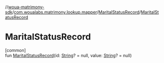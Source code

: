 //[woua-matrimony-sdk](../../../index.md)/[com.woualabs.matrimony.lookup.mapper](../index.md)/[MaritalStatusRecord](index.md)/[MaritalStatusRecord](-marital-status-record.md)

# MaritalStatusRecord

[common]\
fun [MaritalStatusRecord](-marital-status-record.md)(id: [String](https://kotlinlang.org/api/latest/jvm/stdlib/kotlin/-string/index.html)? = null, value: [String](https://kotlinlang.org/api/latest/jvm/stdlib/kotlin/-string/index.html)? = null)
